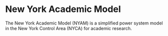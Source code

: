 # New York Academic Model
The New York Academic Model (NYAM) is a simplified power system model in the New York Control Area (NYCA) for academic research.
